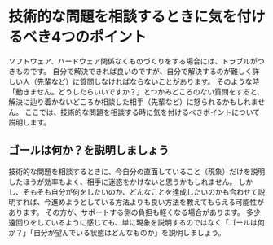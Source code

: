 # 技術的な問題を相談するときに気を付けるべき4つのポイント
ソフトウェア、ハードウェア関係なくものづくりをする場合には、トラブルがつきものです。
自分で解決できれば良いのですが、自分で解決するのが難しく詳しい人（先輩など）に質問しなければならないことがあります。
そのような時「動きません。どうしたらいいですか？」とつかみどころのない質問をすると、解決に辿り着かないどころか相談した相手（先輩など）に怒られるかもしれません。
ここでは、技術的な問題を相談する時に気を付けるべきポイントについて説明します。
## ゴールは何か？を説明しましょう
技術的な問題を相談するときに、今自分の直面していること（現象）だけを説明したほうが効率もよく、相手に迷惑をかけないと思うかもしれません。
しかし、そもそも自分が何をしたいのか、どんなことを達成したいのかも合わせて説明すれば、今進めようとしている方法よりも良い方法を教えてもらえる可能性があります。
その方が、サポートする側の負担も軽くなる場合があります。
多少遠回りをしているように感じても、単に現象を説明するのではなく「ゴールは何か？」「自分が望んでいる状態はどんなものか」を説明しましょう。
##
